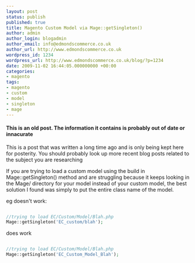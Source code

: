 ```yaml
---
layout: post
status: publish
published: true
title: Magento Custom Model via Mage::getSingleton()
author: admin
author_login: blogadmin
author_email: info@edmondscommerce.co.uk
author_url: http://www.edmondscommerce.co.uk
wordpress_id: 1234
wordpress_url: http://www.edmondscommerce.co.uk/blog/?p=1234
date: 2009-11-02 16:44:05.000000000 +00:00
categories:
- magento
tags:
- magento
- custom
- model
- singleton
- mage
---
```

<div class="oldpost"><h4>This is an old post. The information it contains is probably out of date or innacurate</h4>
<p>
This is a post that was written a long time ago and is only being kept here for posterity.
You should probably look up more recent blog posts related to the subject you are researching
</p>
</div>
If you are trying to load a custom model using the build in Mage::getSingleton() method and are struggling because it keeps looking in the Mage/ directory for your model instead of your custom model, the best solution I found was simply to put the entire class name of the model.

eg doesn't work:

```php

//trying to load EC/Custom/Model/Blah.php
Mage::getSingleton('EC_custom/blah');

```

does work
```php

//trying to load EC/Custom/Model/Blah.php
Mage::getSingleton('EC_Custom_Model_Blah');

```

